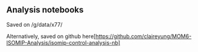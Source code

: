 ## Analysis notebooks

Saved on /g/data/x77/

Alternatively, saved on github here[https://github.com/claireyung/MOM6-ISOMIP-Analysis/isomip-control-analysis-nb]
